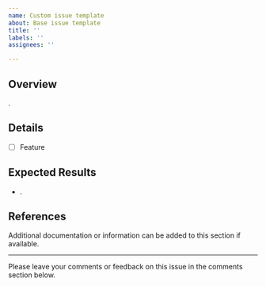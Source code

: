```yaml
---
name: Custom issue template
about: Base issue template
title: ''
labels: ''
assignees: ''

---
```


## Overview
.

## Details
- [ ] Feature

## Expected Results
- .

## References
Additional documentation or information can be added to this section if available.

---
Please leave your comments or feedback on this issue in the comments section below.
